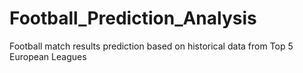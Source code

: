 # Football_Prediction_Analysis
Football match results prediction based on historical data from Top 5 European Leagues
